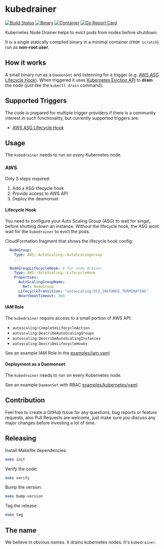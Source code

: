 # kubedrainer
[![Build Status](https://travis-ci.org/VirtusLab/kubedrainer.svg?branch=master)](https://travis-ci.org/VirtusLab/kubedrainer)
[![Binary](https://img.shields.io/badge/binary-v0.0.10-brightgreen.svg)](https://github.com/VirtusLab/kubedrainer/releases/tag/v0.0.10)
[![Container](https://img.shields.io/badge/container-v0.0.10-brightgreen.svg)](https://quay.io/VirtusLab/kubedrainer:v0.0.10)
[![Go Report Card](https://goreportcard.com/badge/github.com/VirtusLab/kubedrainer)](https://goreportcard.com/report/github.com/VirtusLab/kubedrainer)

Kubernetes Node Drainer helps to evict pods from nodes before shutdown.

It is a single statically compiled binary in a minimal container (`FROM scratch`) run as **non-root user**.

## How it works
A small binary run as a `DaemonSet` and listenning for a trigger (e.g. [AWS ASG Lifecycle Hook](https://docs.aws.amazon.com/autoscaling/ec2/userguide/AutoScalingGroupLifecycle.html)).
When triggered it uses [Kubernetes Eviction API](https://kubernetes.io/docs/tasks/administer-cluster/safely-drain-node/#the-eviction-api) to **drain** the node (just like the `kubectl drain` command).

## Supported Triggers
The code is prepared for multiple trigger providers if there is a community interest in such functionality, but currently supported triggers are:

- [AWS ASG Lifecycle Hook](https://docs.aws.amazon.com/autoscaling/ec2/userguide/AutoScalingGroupLifecycle.html)

## Usage
The `kubedrainer` needs to run on every Kubernetes node.

### AWS
Only 3 steps required:
1. Add a ASG lifecycle hook
2. Provide access to AWS API
3. Deploy the deamonset

#### Lifecycle Hook
You need to configure your Auto Scaling Group (ASG) to wait for singal, before shutting down an instance. 
Without the lifecycle hook, the ASG wont wait for the `kubedrainer` to evict the pods.

CloudFormation fragment that shows the lifecycle hook config:
```yaml
  NodeGroup:
    Type: AWS::AutoScaling::AutoScalingGroup
    ...

  NodeGroupLifecycleHook: # for node drainer
    Type: AWS::AutoScaling::LifecycleHook
    Properties:
      AutoScalingGroupName:
        Ref: NodeGroup
      LifecycleTransition: "autoscaling:EC2_INSTANCE_TERMINATING"
      HeartbeatTimeout: 360
 ```
 
#### IAM Role
The `kubedrainer` require access to a small portion of AWS API:
- `autoscaling:CompleteLifecycleAction`
- `autoscaling:DescribeAutoScalingGroups`
- `autoscaling:DescribeAutoScalingInstances`
- `autoscaling:DescribeLifecycleHooks`

See an example IAM Role in the [examples/iam.yaml](/examples/iam.yaml)

#### Deployment as a Daemonset
The `kubedrainer` needs to run on every Kubernetes node.

See an example `DaemonSet` with RBAC [examples/kubernetes/yaml](/examples/kubernetes.yaml)

## Contribution
Feel free to create a GitHub Issue for any questions, bug reports or feature requests, 
also Pull Requests are welcome, just make sure you discuss any major changes before investing a lot of time.

## Releasing
Install Makefile dependencies:
```bash
make init
```

Verify the code:
```bash
make verify
```

Bump the version:
```bash
make bump-version
```

Tag the release:
```bash
make tag
```

## The name

We believe in obvious names. It drains kubernetes nodes. It's `kubedrainer`.
